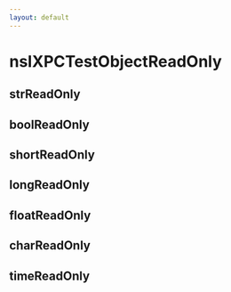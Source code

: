 ```yaml
---
layout: default
---
```


# nsIXPCTestObjectReadOnly #

## strReadOnly ##

## boolReadOnly ##

## shortReadOnly ##

## longReadOnly ##

## floatReadOnly ##

## charReadOnly ##

## timeReadOnly ##
